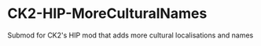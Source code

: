 # CK2-HIP-MoreCulturalNames
Submod for CK2's HIP mod that adds more cultural localisations and names
